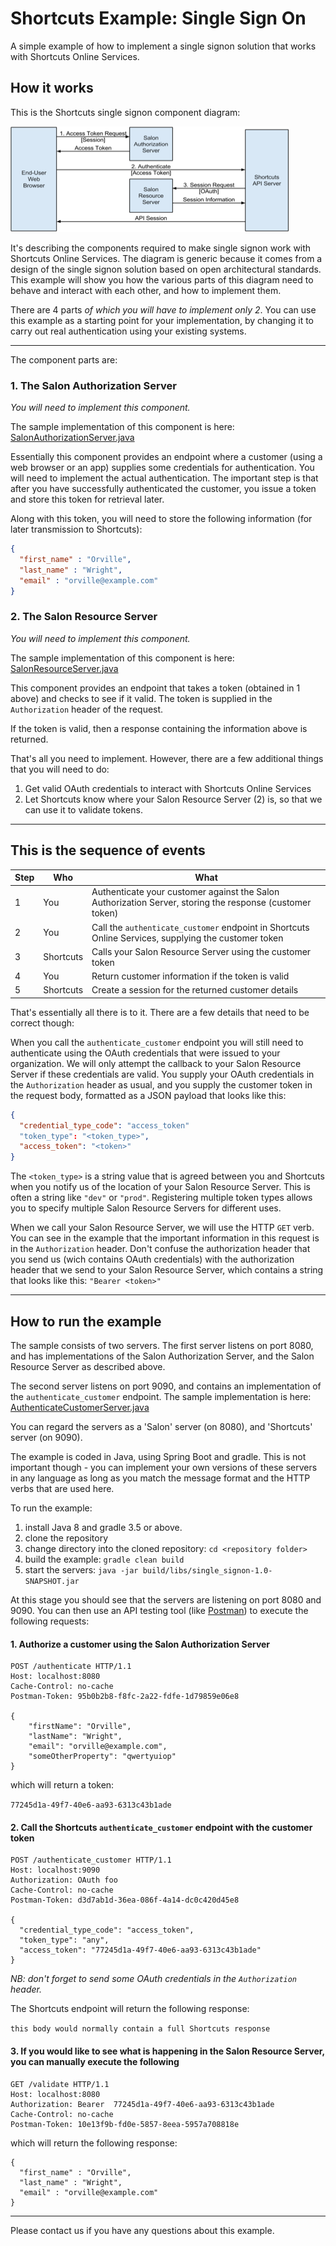 
# Shortcuts Example: Single Sign On

A simple example of how to implement a single signon solution that works with Shortcuts Online Services.

## How it works

This is the Shortcuts single signon component diagram:

![Shortcuts single signon component diagram](images/single-signon-components.png)

It's describing the components required to make single signon work with Shortcuts Online Services.
The diagram is generic because it comes from a design of the single signon solution based on open
architectural standards. This example will show you how the various parts of this diagram need to 
behave and interact with each other, and how to implement them.

There are 4 parts _of which you will have to implement only 2_. You can use this example as a starting 
point for your implementation, by changing it to carry out real authentication using your existing systems.

---

The component parts are:

### 1. The Salon Authorization Server
 
_You will need to implement this component._

The sample implementation of this component is here:
[SalonAuthorizationServer.java](src/main/java/com/shortcuts/example/single_signon/salon/SalonAuthorizationServer.java) 

Essentially this component provides an endpoint where a customer (using a web browser or an app) supplies some
credentials for authentication. You will need to implement the actual authentication. The important step is that
after you have successfully authenticated the customer, you issue a token and store this token for retrieval later.

Along with this token, you will need to store the following information (for later transmission to Shortcuts):

~~~ json
{
  "first_name" : "Orville",
  "last_name" : "Wright",
  "email" : "orville@example.com"
}
~~~

### 2. The Salon Resource Server

_You will need to implement this component._

The sample implementation of this component is here:
[SalonResourceServer.java](src/main/java/com/shortcuts/example/single_signon/salon/SalonResourceServer.java) 

This component provides an endpoint that takes a token (obtained in 1 above) and checks to see if it valid.
The token is supplied in the `Authorization` header of the request.

If the token is valid, then a response containing the information above is returned.

That's all you need to implement. However, there are a few additional things that you will need to do:

1. Get valid OAuth credentials to interact with Shortcuts Online Services
2. Let Shortcuts know where your Salon Resource Server (2) is, so that we can use it to validate tokens.

---

## This is the sequence of events

| Step | Who       | What |
|------|-----------|------|
| 1    | You       | Authenticate your customer against the Salon Authorization Server, storing the response (customer token) |
| 2    | You       | Call the `authenticate_customer` endpoint in Shortcuts Online Services, supplying the customer token |
| 3    | Shortcuts | Calls your Salon Resource Server using the customer token |
| 4    | You       | Return customer information if the token is valid |
| 5    | Shortcuts | Create a session for the returned customer details |

That's essentially all there is to it. There are a few details that need to be correct though:

When you call the `authenticate_customer` endpoint you will still need to authenticate using the OAuth 
credentials that were issued to your organization. We will only attempt the callback to your Salon Resource
Server if these credentials are valid. You supply your OAuth credentials in the `Authorization` header as usual, 
and you supply the customer token in the request body, formatted as a JSON payload that looks like this:

~~~ json
{
  "credential_type_code": "access_token"
  "token_type": "<token_type>",
  "access_token": "<token>"
}
~~~

The `<token_type>` is a string value that is agreed between you and Shortcuts when you notify us of the location
of your Salon Resource Server. This is often a string like `"dev"` or `"prod"`. Registering multiple token types 
allows you to specify multiple Salon Resource Servers for different uses.

When we call your Salon Resource Server, we will use the HTTP `GET` verb. You can see in the example that the
important information in this request is in the `Authorization` header. Don't confuse the authorization header 
that you send us (wich contains OAuth credentials) with the authorization header that we send to your Salon Resource 
Server, which contains a string that looks like this: `"Bearer <token>"`


---

## How to run the example

The sample consists of two servers. The first server listens on port 8080, and has implementations of the
Salon Authorization Server, and the Salon Resource Server as described above. 

The second server listens on port 9090, and contains an implementation of the `authenticate_customer` endpoint.
The sample implementation is here:
[AuthenticateCustomerServer.java](src/main/java/com/shortcuts/example/single_signon/shortcuts/AuthenticateCustomerServer.java) 

You can regard the servers as a 'Salon' server (on 8080), and 'Shortcuts' server (on 9090).

The example is coded in Java, using Spring Boot and gradle. This is not important though - you can implement
your own versions of these servers in any language as long as you match the message format and the HTTP verbs
that are used here.

To run the example:

1. install Java 8 and gradle 3.5 or above.
1. clone the repository
1. change directory into the cloned repository: `cd <repository folder>`
1. build the example: `gradle clean build`
1. start the servers: `java -jar build/libs/single_signon-1.0-SNAPSHOT.jar`

At this stage you should see that the servers are listening on port 8080 and 9090. You can then use an API
testing tool (like [Postman](https://www.getpostman.com/)) to execute the following requests:


#### 1. Authorize a customer using the Salon Authorization Server

~~~
POST /authenticate HTTP/1.1
Host: localhost:8080
Cache-Control: no-cache
Postman-Token: 95b0b2b8-f8fc-2a22-fdfe-1d79859e06e8

{
    "firstName": "Orville",
    "lastName": "Wright",
    "email": "orville@example.com",
    "someOtherProperty": "qwertyuiop"
}
~~~

which will return a token:

`77245d1a-49f7-40e6-aa93-6313c43b1ade`

#### 2. Call the Shortcuts `authenticate_customer` endpoint with the customer token

~~~
POST /authenticate_customer HTTP/1.1
Host: localhost:9090
Authorization: OAuth foo
Cache-Control: no-cache
Postman-Token: d3d7ab1d-36ea-086f-4a14-dc0c420d45e8

{
  "credential_type_code": "access_token",
  "token_type": "any",
  "access_token": "77245d1a-49f7-40e6-aa93-6313c43b1ade"
}
~~~

_NB: don't forget to send some OAuth credentials in the `Authorization` header._

The Shortcuts endpoint will return the following response:

`this body would normally contain a full Shortcuts response`

#### 3. If you would like to see what is happening in the Salon Resource Server, you can manually execute the following 

~~~
GET /validate HTTP/1.1
Host: localhost:8080
Authorization: Bearer  77245d1a-49f7-40e6-aa93-6313c43b1ade
Cache-Control: no-cache
Postman-Token: 10e13f9b-fd0e-5857-8eea-5957a708818e
~~~

which will return the following response:

~~~
{
  "first_name" : "Orville",
  "last_name" : "Wright",
  "email" : "orville@example.com"
}
~~~

---

Please contact us if you have any questions about this example.



